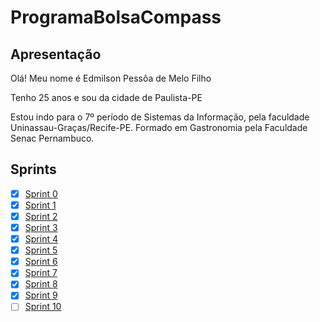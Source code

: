 # ProgramaBolsaCompass


## Apresentação
Olá! Meu nome é Edmilson Pessôa de Melo Filho
&nbsp;

Tenho 25 anos e sou da cidade de Paulista-PE
&nbsp;

Estou indo para o 7º período de Sistemas da Informação, pela faculdade Uninassau-Graças/Recife-PE.
Formado em Gastronomia pela Faculdade Senac Pernambuco.



## Sprints

- [X] [Sprint 0](Sprint0)
- [X] [Sprint 1](Sprint1)
- [X] [Sprint 2](Sprint2)
- [X] [Sprint 3](Sprint3)
- [X] [Sprint 4](Sprint4)
- [X] [Sprint 5](Sprint5)
- [X] [Sprint 6](Sprint6)
- [X] [Sprint 7](Sprint7)
- [X] [Sprint 8](Sprint8)
- [X] [Sprint 9](Sprint9)
- [ ] [Sprint 10](Sprint10)
